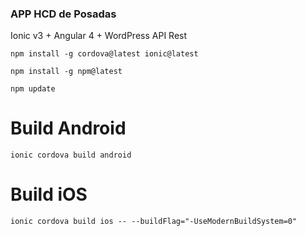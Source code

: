 ### APP HCD de Posadas
Ionic v3 + Angular 4 + WordPress API Rest

`npm install -g cordova@latest ionic@latest`

`npm install -g npm@latest`

`npm update`

Build Android
===

`ionic cordova build android`


Build iOS
===

`ionic cordova build ios -- --buildFlag="-UseModernBuildSystem=0"`

